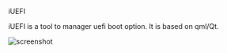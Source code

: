 iUEFI

iUEFI is a tool to manager uefi boot option. It is based on qml/Qt.

![screenshot](http://i1.piimg.com/567571/6ce7beb1770326f4.png)
